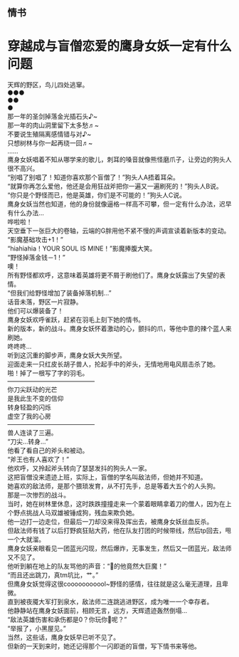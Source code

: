 ##  情书  
# 穿越成与盲僧恋爱的鹰身女妖一定有什么问题  
天辉的野区，鸟儿四处逃窜。  
●●●  
●●  
●  
那一年的圣剑掉落金光插石头♪~  
那一年的肉山洞里留下太多愁♬~  
不要说生殖隔离感情错与对♪~  
只想树林与你一起再绕一回♬~  
……  
鹰身女妖唱着不知从哪学来的歌儿，刺耳的嗓音就像熊怪磨爪子，让旁边的狗头人很不高兴。  
“别唱了别唱了！知道你喜欢那个盲僧了！”狗头人A捂着耳朵。  
“就算你再怎么爱他，他还是会用狂战斧把你一遍又一遍刷死的！”狗头人B说。  
“你只是个野怪而已，他是英雄，你们是不可能的！”狗头人C说。  
鹰身女妖当然也知道，他的身份就像逼格一样高不可攀，但一定有什么办法，迟早有什么办法…  
哗啦啦！  
天空垂下一张巨大的卷轴，云端的G胖用他不紧不慢的声调宣读着新版本的变动。  
“影魔基础攻击+1！”  
“hiahiahia！YOUR SOUL IS MINE！”影魔捧腹大笑。  
“野怪掉落金钱－1！”  
噢！  
所有野怪都欢呼，这意味着英雄将更不屑于刷他们了。鹰身女妖露出了失望的表情。  
“但我们给野怪增加了装备掉落机制…”  
话音未落，野区一片寂静。  
他们可以爆装备了！  
鹰身女妖欢呼雀跃，赶紧在羽毛上刻下她的情书。  
新的版本，新的战斗。鹰身女妖怀着激动的心，颤抖的爪，等他中意的辣个蓝人来刷她。  
咚咚咚…  
听到这沉重的脚步声，鹰身女妖大失所望。  
迎面走来一只红皮长胡子兽人，抡起手中的斧头，无情地用电风扇击杀了她。  
啪！掉了一根写了字的羽毛。  
——————————————  
你刀尖跃动的光芒  
是我此生不变的信仰  
转身轻盈的闪烁  
虚空了我的心房  
——————————————  
兽人连读了三遍。  
“刀尖…转身…”  
他看了看自己的斧头和被动。  
“斧王也有人喜欢了！”  
他欢呼，又拎起斧头转向了瑟瑟发抖的狗头人一家。  
这把盲僧没来遗迹上班，实际上，盲僧的学名叫敌法师，但她并不知道。  
她喜欢的敌法师，是那个猥琐发育，从不打先手，总是等着大五个的人头狗。  
那是一次惨烈的战斗。  
当时，她在树林里休息，这时跌跌撞撞走来一个蒙着眼睛拿着刀的僧人，因为在上个野点挑战人马双雄被锤成狗，残血来欺负她。  
他一边打一边走位，但最后一刀却没来得及挥出去，被鹰身女妖丝血反杀。  
但敌法师有钱了以后打野疯狂贴大药，他在队友打团的时候带线，然后tp回去，甩一个大就溜。  
鹰身女妖亲眼看见一团蓝光闪现，然后爆炸，无事发生，然后又一团蓝光，敌法师又不见了。  
他听到躺在地上的队友骂他的声音：“🐴的他竟然大巨魔！”  
“而且还出跳刀，真tm坑比，艹。”  
但鹰身女妖觉得这很cooooooooool~野怪的感情，往往就是这么毫无道理，且卑微。  
直到被夜魇大军打到泉水，敌法师二连跳逃进野区，成为唯一一个幸存者。  
他静静站在鹰身女妖面前，相顾无言，远方，天辉遗迹轰然倒塌…  
“敌法英雄伤害和承伤都是0？你玩你🐴呢？”  
“举报了，小黑屋见。”  
当然，这些话，鹰身女妖早已听不见了。  
但新的一天到来时，她还记得那个一闪即逝的盲僧，写下情书来等他。  
